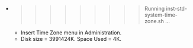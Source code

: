 * >>>>>>>>> Running inst-std-system-time-zone.sh ...
  * Insert Time Zone menu in Administration.
  * Disk size = 3991424K. Space Used = 4K.

